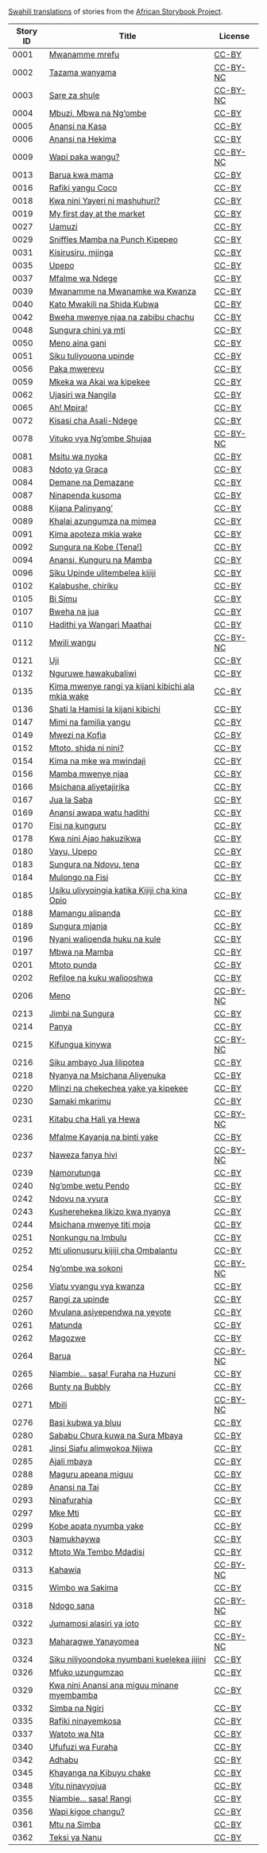 [Swahili translations](http://my.africanstorybook.org/language/kiswahili) of stories from the [African Storybook Project](http://my.africanstorybook.org).

Story ID | Title | License
-------- | ----- | -------
0001 | [Mwanamme mrefu](http://africanstorybook.org/stories/mwanamme-mrefu) | [CC-BY](https://creativecommons.org/licenses/by/3.0/)
0002 | [Tazama wanyama](http://africanstorybook.org/stories/watazame-wanyama) | [CC-BY-NC](https://creativecommons.org/licenses/by-nc/3.0/)
0003 | [Sare za shule](http://africanstorybook.org/stories/sare-za-shule) | [CC-BY-NC](https://creativecommons.org/licenses/by-nc/3.0/)
0004 | [Mbuzi, Mbwa na Ng’ombe](http://africanstorybook.org/stories/mbuzi-mbwa-na-ng%E2%80%99ombe) | [CC-BY](https://creativecommons.org/licenses/by/3.0/)
0005 | [Anansi na Kasa](http://africanstorybook.org/stories/anansi-na-kasa) | [CC-BY](https://creativecommons.org/licenses/by/3.0/)
0006 | [Anansi na Hekima](http://africanstorybook.org/stories/anansi-na-hekima) | [CC-BY](https://creativecommons.org/licenses/by/3.0/)
0009 | [Wapi paka wangu?](http://africanstorybook.org/stories/wapi-paka-wangu) | [CC-BY-NC](https://creativecommons.org/licenses/by-nc/3.0/)
0013 | [Barua kwa mama](http://africanstorybook.org/stories/barua-kwa-mama) | [CC-BY](https://creativecommons.org/licenses/by/3.0/)
0016 | [Rafiki yangu Coco](http://africanstorybook.org/stories/rafiki-yangu-coco) | [CC-BY](https://creativecommons.org/licenses/by/3.0/)
0018 | [Kwa nini Yayeri ni mashuhuri?](http://africanstorybook.org/stories/kwa-nini-yayeri-ni-mashuhuri) | [CC-BY](https://creativecommons.org/licenses/by/3.0/)
0019 | [My first day at the market](http://africanstorybook.org/stories/my-first-day-market) | [CC-BY](https://creativecommons.org/licenses/by/3.0/)
0027 | [Uamuzi](http://africanstorybook.org/stories/uamuzi) | [CC-BY](https://creativecommons.org/licenses/by/4.0/)
0029 | [Sniffles Mamba na Punch Kipepeo](http://africanstorybook.org/stories/sniffles-mamba-na-punch-kipepeo) | [CC-BY](https://creativecommons.org/licenses/by/3.0/)
0031 | [Kisirusiru, mjinga](http://africanstorybook.org/stories/kisirusiru-mjinga) | [CC-BY](https://creativecommons.org/licenses/by/3.0/)
0035 | [Upepo](http://africanstorybook.org/stories/upepo) | [CC-BY](https://creativecommons.org/licenses/by/4.0/)
0037 | [Mfalme wa Ndege](http://africanstorybook.org/stories/mfalme-wa-ndege) | [CC-BY](https://creativecommons.org/licenses/by/3.0/)
0039 | [Mwanamme na Mwanamke wa Kwanza](http://africanstorybook.org/stories/mwanamme-na-mwanamke-wa-kwanza) | [CC-BY](https://creativecommons.org/licenses/by/3.0/)
0040 | [Kato Mwakili na Shida Kubwa](http://africanstorybook.org/stories/kato-mwakili-na-shida-kubwa) | [CC-BY](https://creativecommons.org/licenses/by/3.0/)
0042 | [Bweha mwenye njaa na zabibu chachu](http://africanstorybook.org/stories/mbweha-na-zabibu-chachu) | [CC-BY](https://creativecommons.org/licenses/by/3.0/)
0048 | [Sungura chini ya mti](http://africanstorybook.org/stories/sungura-chini-ya-mti) | [CC-BY](https://creativecommons.org/licenses/by/3.0/)
0050 | [Meno aina gani](http://africanstorybook.org/stories/meno-aina-gani) | [CC-BY](https://creativecommons.org/licenses/by/3.0/)
0051 | [Siku tuliyouona upinde](http://africanstorybook.org/stories/siku-tuliyouona-upinde) | [CC-BY](https://creativecommons.org/licenses/by/4.0/)
0056 | [Paka mwerevu](http://africanstorybook.org/stories/paka-mwerevu) | [CC-BY](https://creativecommons.org/licenses/by/3.0/)
0059 | [Mkeka wa Akai wa kipekee](http://africanstorybook.org/stories/mkeka-wa-akai) | [CC-BY](https://creativecommons.org/licenses/by/3.0/)
0062 | [Ujasiri wa Nangila](http://africanstorybook.org/stories/ujasiri-wa-nangila) | [CC-BY](https://creativecommons.org/licenses/by/4.0/)
0065 | [Ah! Mpira!](http://africanstorybook.org/stories/ah-mpira) | [CC-BY](https://creativecommons.org/licenses/by/4.0/)
0072 | [Kisasi cha Asali-Ndege](http://africanstorybook.org/stories/kisasi-cha-asali-ndege) | [CC-BY](https://creativecommons.org/licenses/by/3.0/)
0078 | [Vituko vya Ng’ombe Shujaa](http://africanstorybook.org/stories/vituko-vya-ng%E2%80%99ombe-shujaa) | [CC-BY-NC](https://creativecommons.org/licenses/by-nc/3.0/)
0081 | [Msitu wa nyoka](http://africanstorybook.org/stories/msitu-wa-nyoka) | [CC-BY](https://creativecommons.org/licenses/by/4.0/)
0083 | [Ndoto ya Graca](http://africanstorybook.org/stories/ndoto-ya-graca) | [CC-BY](https://creativecommons.org/licenses/by/3.0/)
0084 | [Demane na Demazane](http://africanstorybook.org/stories/demane-na-demazane-1) | [CC-BY](https://creativecommons.org/licenses/by/3.0/)
0087 | [Ninapenda kusoma](http://africanstorybook.org/stories/ninapenda-kusoma) | [CC-BY](https://creativecommons.org/licenses/by/3.0/)
0088 | [Kijana Palinyang’](http://africanstorybook.org/stories/kijana-palinyang%E2%80%99) | [CC-BY](https://creativecommons.org/licenses/by/3.0/)
0089 | [Khalai azungumza na mimea](http://africanstorybook.org/stories/khalai-aizungumzia-mimea) | [CC-BY](https://creativecommons.org/licenses/by/4.0/)
0091 | [Kima apoteza mkia wake](http://africanstorybook.org/stories/kima-apoteza-mkia-wake) | [CC-BY](https://creativecommons.org/licenses/by/3.0/)
0092 | [Sungura na Kobe (Tena!)](http://africanstorybook.org/stories/sungura-na-kobe-tena) | [CC-BY](https://creativecommons.org/licenses/by/3.0/)
0094 | [Anansi, Kunguru na Mamba](http://africanstorybook.org/stories/anansi-kunguru-na-mamba) | [CC-BY](https://creativecommons.org/licenses/by/3.0/)
0096 | [Siku Upinde ulitembelea kijiji](http://africanstorybook.org/stories/siku-upinde-ulitembelea-kijiji) | [CC-BY](https://creativecommons.org/licenses/by/4.0/)
0102 | [Kalabushe, chiriku](http://africanstorybook.org/stories/kalabushe-chiriku) | [CC-BY](https://creativecommons.org/licenses/by/3.0/)
0105 | [Bi Simu](http://africanstorybook.org/stories/bi-simu) | [CC-BY](https://creativecommons.org/licenses/by/4.0/)
0107 | [Bweha na jua](http://africanstorybook.org/stories/bweha-na-jua) | [CC-BY](https://creativecommons.org/licenses/by/3.0/)
0110 | [Hadithi ya Wangari Maathai](http://africanstorybook.org/stories/hadithi-ya-wangari-maathai) | [CC-BY](https://creativecommons.org/licenses/by/4.0/)
0112 | [Mwili wangu](http://africanstorybook.org/stories/mwili-wangu) | [CC-BY-NC](https://creativecommons.org/licenses/by-nc/3.0/)
0121 | [Uji](http://africanstorybook.org/stories/uji) | [CC-BY](https://creativecommons.org/licenses/by/3.0/)
0132 | [Nguruwe hawakubaliwi](http://africanstorybook.org/stories/nguruwe-hawakubaliwi) | [CC-BY](https://creativecommons.org/licenses/by/3.0/)
0135 | [Kima mwenye rangi ya kijani kibichi ala mkia wake](http://africanstorybook.org/stories/kima-mwenye-rangi-ya-kijani-kibichi-ala-mkia-wake) | [CC-BY](https://creativecommons.org/licenses/by/3.0/)
0136 | [Shati la Hamisi la kijani kibichi](http://africanstorybook.org/stories/shati-la-hamisi-la-kijani-kibichi%0B) | [CC-BY](https://creativecommons.org/licenses/by/3.0/)
0147 | [Mimi na familia yangu](http://africanstorybook.org/stories/mimi-na-familia-yangu) | [CC-BY](https://creativecommons.org/licenses/by/3.0/)
0149 | [Mwezi na Kofia](http://africanstorybook.org/stories/mwezi-na-kofia) | [CC-BY](https://creativecommons.org/licenses/by/3.0/)
0152 | [Mtoto, shida ni nini?](http://africanstorybook.org/stories/what-wrong-child-mtoto-shida-ni-nini) | [CC-BY](https://creativecommons.org/licenses/by/4.0/)
0154 | [Kima na mke wa mwindaji](http://africanstorybook.org/stories/kima-na-mke-wa-mwindaji) | [CC-BY](https://creativecommons.org/licenses/by/3.0/)
0156 | [Mamba mwenye njaa](http://africanstorybook.org/stories/mamba-mwenye-njaa) | [CC-BY](https://creativecommons.org/licenses/by/3.0/)
0166 | [Msichana aliyetajirika](http://africanstorybook.org/stories/msichana-aliyetajirika) | [CC-BY](https://creativecommons.org/licenses/by/3.0/)
0167 | [Jua la Saba](http://africanstorybook.org/stories/jua-la-saba) | [CC-BY](https://creativecommons.org/licenses/by/3.0/)
0169 | [Anansi awapa watu hadithi](http://africanstorybook.org/stories/anansi-awapa-watu-hadithi) | [CC-BY](https://creativecommons.org/licenses/by/3.0/)
0170 | [Fisi na kunguru](http://africanstorybook.org/stories/fisi-na-kunguru) | [CC-BY](https://creativecommons.org/licenses/by/3.0/)
0178 | [Kwa nini Ajao hakuzikwa](http://africanstorybook.org/stories/kwa-nini-ajao-hakuzikwa) | [CC-BY](https://creativecommons.org/licenses/by/4.0/)
0180 | [Vayu, Upepo](http://africanstorybook.org/stories/vayu-upepo) | [CC-BY](https://creativecommons.org/licenses/by/3.0/)
0183 | [Sungura na Ndovu, tena](http://africanstorybook.org/stories/sungura-na-ndovu-tena) | [CC-BY](https://creativecommons.org/licenses/by/4.0/)
0184 | [Mulongo na Fisi](http://africanstorybook.org/stories/mulongo-na-fisi) | [CC-BY](https://creativecommons.org/licenses/by/3.0/)
0185 | [Usiku ulivyoingia katika Kijiji cha kina Opio](http://africanstorybook.org/stories/usiku-ulivyoingia-katika-kijiji-cha-kina-opio-0) | [CC-BY](https://creativecommons.org/licenses/by/3.0/)
0188 | [Mamangu alipanda](http://africanstorybook.org/stories/mamangu-alipanda) | [CC-BY](https://creativecommons.org/licenses/by/3.0/)
0189 | [Sungura mjanja](http://africanstorybook.org/stories/sungura-mjanja-0) | [CC-BY](https://creativecommons.org/licenses/by/4.0/)
0196 | [Nyani walioenda huku na kule](http://africanstorybook.org/stories/nyani-walioenda-huku-na-kule) | [CC-BY](https://creativecommons.org/licenses/by/3.0/)
0197 | [Mbwa na Mamba](http://africanstorybook.org/stories/mbwa-na-mamba) | [CC-BY](https://creativecommons.org/licenses/by/4.0/)
0201 | [Mtoto punda](http://africanstorybook.org/stories/mtoto-punda) | [CC-BY](https://creativecommons.org/licenses/by/4.0/)
0202 | [Refiloe na kuku waliooshwa](http://africanstorybook.org/stories/refiloe-na-kuku-waliooshwa) | [CC-BY](https://creativecommons.org/licenses/by/3.0/)
0206 | [Meno](http://africanstorybook.org/stories/meno-0) | [CC-BY-NC](https://creativecommons.org/licenses/by-nc/3.0/)
0213 | [Jimbi na Sungura](http://africanstorybook.org/stories/jimbi-na-sungura) | [CC-BY](https://creativecommons.org/licenses/by/4.0/)
0214 | [Panya](http://africanstorybook.org/stories/panya) | [CC-BY](https://creativecommons.org/licenses/by/3.0/)
0215 | [Kifungua kinywa](http://africanstorybook.org/stories/kifungua-kinywa) | [CC-BY-NC](https://creativecommons.org/licenses/by-nc/3.0/)
0216 | [Siku ambayo Jua lilipotea](http://africanstorybook.org/stories/siku-ambayo-jua-lilipotea) | [CC-BY](https://creativecommons.org/licenses/by/4.0/)
0218 | [Nyanya na Msichana Aliyenuka](http://africanstorybook.org/stories/nyanya-na-msichana-aliyenuka) | [CC-BY](https://creativecommons.org/licenses/by/3.0/)
0220 | [Mlinzi na chekechea yake ya kipekee](http://africanstorybook.org/stories/mlinzi-na-chekechea-yake-ya-kipekee) | [CC-BY](https://creativecommons.org/licenses/by/4.0/)
0230 | [Samaki mkarimu](http://africanstorybook.org/stories/samaki-mkarimu) | [CC-BY](https://creativecommons.org/licenses/by/3.0/)
0231 | [Kitabu cha Hali ya Hewa](http://africanstorybook.org/stories/kitabu-cha-hali-ya-hewa) | [CC-BY-NC](https://creativecommons.org/licenses/by-nc/3.0/)
0236 | [Mfalme Kayanja na binti yake](http://africanstorybook.org/stories/mfalme-kayanja-na-binti-yake) | [CC-BY](https://creativecommons.org/licenses/by/3.0/)
0237 | [Naweza fanya hivi](http://africanstorybook.org/stories/naweza-fanya-hivi) | [CC-BY-NC](https://creativecommons.org/licenses/by-nc/3.0/)
0239 | [Namorutunga](http://africanstorybook.org/stories/namorutunga) | [CC-BY](https://creativecommons.org/licenses/by/4.0/)
0240 | [Ng’ombe wetu Pendo](http://africanstorybook.org/stories/ng%E2%80%99ombe-wetu-pendo) | [CC-BY](https://creativecommons.org/licenses/by/3.0/)
0242 | [Ndovu na vyura](http://africanstorybook.org/stories/ndovu-na-vyura) | [CC-BY](https://creativecommons.org/licenses/by/3.0/)
0243 | [Kusherehekea likizo kwa nyanya](http://africanstorybook.org/stories/kusherehekea-likizo-kwa-nyanya) | [CC-BY](https://creativecommons.org/licenses/by/4.0/)
0244 | [Msichana mwenye titi moja](http://africanstorybook.org/stories/msichana-mwenye-titi-moja) | [CC-BY](https://creativecommons.org/licenses/by/3.0/)
0251 | [Nonkungu na Imbulu](http://africanstorybook.org/stories/nonkungu-na-imbulu-0) | [CC-BY](https://creativecommons.org/licenses/by/3.0/)
0252 | [Mti ulionusuru kijiji cha Ombalantu](http://africanstorybook.org/stories/mti-ulionusuru-kijiji-cha-ombalantu) | [CC-BY](https://creativecommons.org/licenses/by/3.0/)
0254 | [Ng’ombe wa sokoni](http://africanstorybook.org/stories/ng%E2%80%99ombe-wa-sokoni) | [CC-BY-NC](https://creativecommons.org/licenses/by-nc/3.0/)
0256 | [Viatu vyangu vya kwanza](http://africanstorybook.org/stories/viatu-vyangu-vya-kwanza) | [CC-BY](https://creativecommons.org/licenses/by/4.0/)
0257 | [Rangi za upinde](http://africanstorybook.org/stories/rangi-za-upinde) | [CC-BY](https://creativecommons.org/licenses/by/4.0/)
0260 | [Mvulana asiyependwa na yeyote](http://africanstorybook.org/stories/mvulana-asiyependwa-na-yeyote) | [CC-BY](https://creativecommons.org/licenses/by/4.0/)
0261 | [Matunda](http://africanstorybook.org/stories/matunda) | [CC-BY](https://creativecommons.org/licenses/by/3.0/)
0262 | [Magozwe](http://africanstorybook.org/stories/magozwe-1) | [CC-BY](https://creativecommons.org/licenses/by/4.0/)
0264 | [Barua](http://africanstorybook.org/stories/barua) | [CC-BY-NC](https://creativecommons.org/licenses/by-nc/3.0/)
0265 | [Niambie... sasa! Furaha na Huzuni](http://africanstorybook.org/stories/furaha-na-huzuni) | [CC-BY](https://creativecommons.org/licenses/by/3.0/)
0266 | [Bunty na Bubbly](http://africanstorybook.org/stories/bunty-na-bubbly) | [CC-BY](https://creativecommons.org/licenses/by/3.0/)
0271 | [Mbili](http://africanstorybook.org/stories/mbili) | [CC-BY-NC](https://creativecommons.org/licenses/by-nc/3.0/)
0276 | [Basi kubwa ya bluu](http://africanstorybook.org/stories/basi-kubwa-ya-bluu) | [CC-BY](https://creativecommons.org/licenses/by/4.0/)
0280 | [Sababu Chura kuwa na Sura Mbaya](http://africanstorybook.org/stories/sababu-chura-kuwa-na-sura-mbaya) | [CC-BY](https://creativecommons.org/licenses/by/3.0/)
0281 | [Jinsi Siafu alimwokoa Njiwa](http://africanstorybook.org/stories/jinsi-siafu-alimwokoa-njiwa) | [CC-BY](https://creativecommons.org/licenses/by/3.0/)
0285 | [Ajali mbaya](http://africanstorybook.org/stories/ajali-mbaya) | [CC-BY](https://creativecommons.org/licenses/by/3.0/)
0288 | [Maguru apeana miguu](http://africanstorybook.org/stories/maguru-apeana-miguu) | [CC-BY](https://creativecommons.org/licenses/by/4.0/)
0289 | [Anansi na Tai](http://africanstorybook.org/stories/anansi-na-tai) | [CC-BY](https://creativecommons.org/licenses/by/3.0/)
0293 | [Ninafurahia](http://africanstorybook.org/stories/ninafurahi-i-enjoy) | [CC-BY](https://creativecommons.org/licenses/by/3.0/)
0297 | [Mke Mti](http://africanstorybook.org/stories/mke-mti) | [CC-BY](https://creativecommons.org/licenses/by/3.0/)
0299 | [Kobe apata nyumba yake](http://africanstorybook.org/stories/kobe-apata-nyumba-yake-0) | [CC-BY](https://creativecommons.org/licenses/by/3.0/)
0303 | [Namukhaywa](http://africanstorybook.org/stories/namukhaywa-1) | [CC-BY](https://creativecommons.org/licenses/by/3.0/)
0312 | [Mtoto Wa Tembo Mdadisi](http://africanstorybook.org/stories/mtoto-wa-tembo-mdadisi) | [CC-BY](https://creativecommons.org/licenses/by/3.0/)
0313 | [Kahawia](http://africanstorybook.org/stories/kahawia) | [CC-BY-NC](https://creativecommons.org/licenses/by-nc/3.0/)
0315 | [Wimbo wa Sakima](http://africanstorybook.org/stories/wimbo-wa-sakima-0) | [CC-BY](https://creativecommons.org/licenses/by/4.0/)
0318 | [Ndogo sana](http://africanstorybook.org/stories/ndogo-sana) | [CC-BY-NC](https://creativecommons.org/licenses/by-nc/3.0/)
0322 | [Jumamosi alasiri ya joto](http://africanstorybook.org/stories/jumamosi-alasiri) | [CC-BY](https://creativecommons.org/licenses/by/3.0/)
0323 | [Maharagwe Yanayomea](http://africanstorybook.org/stories/maharagwe-yanayomea) | [CC-BY-NC](https://creativecommons.org/licenses/by-nc/3.0/)
0324 | [Siku niliyoondoka nyumbani kuelekea jijini](http://africanstorybook.org/stories/siku-niliyokwenda-jijini) | [CC-BY](https://creativecommons.org/licenses/by/4.0/)
0326 | [Mfuko uzungumzao](http://africanstorybook.org/stories/mkoba-uzungumzao) | [CC-BY](https://creativecommons.org/licenses/by/3.0/)
0329 | [Kwa nini Anansi ana miguu minane myembamba](http://africanstorybook.org/stories/jinsi-anansi-alivyopata-miguu-minane-myembamba) | [CC-BY](https://creativecommons.org/licenses/by/3.0/)
0332 | [Simba na Ngiri](http://africanstorybook.org/stories/simba-na-ngiri) | [CC-BY](https://creativecommons.org/licenses/by/3.0/)
0335 | [Rafiki ninayemkosa](http://africanstorybook.org/stories/rafiki-ninayemkosa) | [CC-BY](https://creativecommons.org/licenses/by/3.0/)
0337 | [Watoto wa Nta](http://africanstorybook.org/stories/watoto-wa-nta) | [CC-BY](https://creativecommons.org/licenses/by/3.0/)
0340 | [Ufufuzi wa Furaha](http://africanstorybook.org/stories/ufufuzi-wa-furaha) | [CC-BY](https://creativecommons.org/licenses/by/3.0/)
0342 | [Adhabu](http://africanstorybook.org/stories/adhabu) | [CC-BY](https://creativecommons.org/licenses/by/3.0/)
0345 | [Khayanga na Kibuyu chake](http://africanstorybook.org/stories/khayanga-na-kibuyu-chake) | [CC-BY](https://creativecommons.org/licenses/by/3.0/)
0348 | [Vitu ninavyojua](http://africanstorybook.org/stories/vitu-ninavyojua) | [CC-BY](https://creativecommons.org/licenses/by/3.0/)
0355 | [Niambie... sasa! Rangi](http://africanstorybook.org/stories/niambie-…-sasa-–-rangi) | [CC-BY](https://creativecommons.org/licenses/by/3.0/)
0356 | [Wapi kigoe changu?](http://africanstorybook.org/stories/wapi-kigoe-changu) | [CC-BY](https://creativecommons.org/licenses/by/3.0/)
0361 | [Mtu na Simba](http://africanstorybook.org/stories/mtu-na-simba) | [CC-BY](https://creativecommons.org/licenses/by/3.0/)
0362 | [Teksi ya Nanu](http://africanstorybook.org/stories/teksi-ya-nanu) | [CC-BY](https://creativecommons.org/licenses/by/3.0/)
